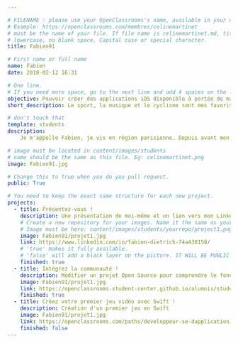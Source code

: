 ```yaml
---

# FILENAME : please use your OpenClassrooms's name, available in your url.
# Example: https://openclassrooms.com/membres/celinemartinet
# must be the name of your file. If file name is celinemartinet.md, title is celinemartinet.
# lowercase, no blank space, Capital case or special character.
title: Fabien91

# First name or full name
name: Fabien
date: 2018-02-12 16:31

# One line.
# If you need more space, go to the next line and add 4 spaces on the left, as in 'description'.
objective: Pouvoir créer des applications iOS disponible à portée de main.
short_description: Le sport, la musique et le cyclisme sont mes favoris.

# don't touch that
template: students
description:
    Je m'appelle Fabien, je vis en région parisienne. Depuis avant mon bac je me suis intéressé au dévellopement d'application iOS. J'ai donc poursuivit dans cette voie et suivre le parcours iOS. J'espère en tirer le maximum que possible avec vous.

# image must be located in content/images/students
# name should be the same as this file. Eg: celinemartinet.png
image: Fabien91.jpg

# Change this to True when you do you pull request.
public: True

# You need to keep the exact same structure for each new project.
projects:
  - title: Présentez-vous !
    description: Une présentation de moi-même et un lien vers mon LinkedIn
    # Create a new repository for your images. Name it the same as your nickname and profile picture.
    # Image must be here: content/images/students/yourrepo/project1.png
    image: Fabien91/projet1.jpg
    link: https://www.linkedin.com/in/fabien-dietrich-74a438158/
    # 'true' makes it fully available.
    # 'false' will add a black layer on the picture. IT WILL BE PUBLIC!
    finished: true
  - title: Intégrez la communauté !
    description: Modifier un projet Open Source pour comprendre le fonctionnement de Git, de Github et des pull requests.
    image: Fabien91/projet1.jpg
    link: https://openclassrooms-student-center.github.io/alumnis/students/matthieu44.html
    finished: true
  - title: Créez votre premier jeu vidéo avec Swift !
    description: Création d'un premier jeu en Swift
    image: Fabien91/projet1.jpg
    link: https://openclassrooms.com/paths/developpeur-se-dapplication-ios
    finished: false
---
```

